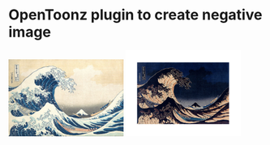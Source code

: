 # OpenToonz plugin to create negative image

<img src="https://raw.githubusercontent.com/Hi-king/opentoonz_not/master/sample/hokusai.jpg" width="45%">
<img src="https://raw.githubusercontent.com/Hi-king/opentoonz_not/master/sample/hokusai_not.0001.png" width="45%">
